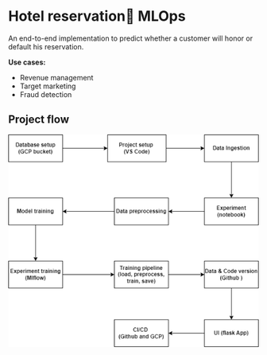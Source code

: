 # Hotel reservation🕋 MLOps

An end-to-end implementation to predict whether a customer will honor or default his reservation. 

**Use cases:**
-   Revenue management
-   Target marketing
-   Fraud detection

## Project flow

![flow](./public/flow.png)